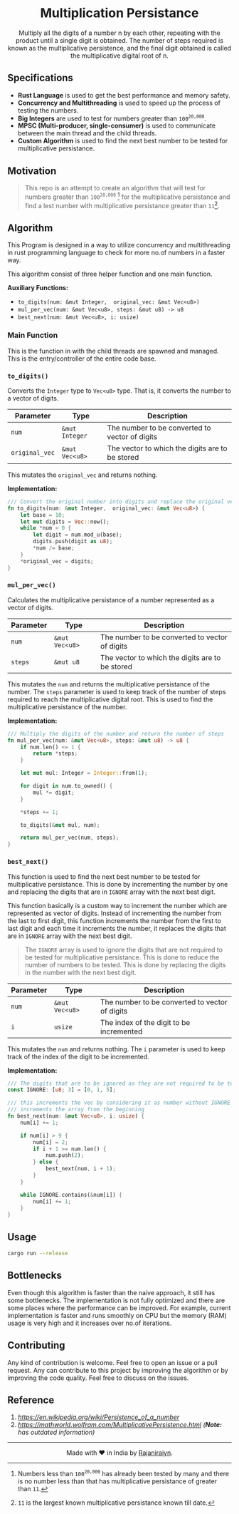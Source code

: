 <div align="center">

# Multiplication Persistance

Multiply all the digits of a number n by each other, repeating with the product until a single digit is obtained. The number of steps required is known as the multiplicative persistence, and the final digit obtained is called the multiplicative digital root of n.

</div>

## Specifications

- **Rust Language** is used to get the best performance and memory safety.
- **Concurrency and Multithreading** is used to speed up the process of testing the numbers.
- **Big Integers** are used to test for numbers greater than `100`<sup>`20,000`</sup>.
- **MPSC (Multi-producer, single-consumer)** is used to communicate between the main thread and the child threads.
- **Custom Algorithm** is used to find the next best number to be tested for multiplicative persistance.

## Motivation

> This repo is an attempt to create an algorithm that will test for numbers greater than `100`<sup>`20,000`</sup> [^1] for the multiplicative persistance and find a lest number with multiplicative persistance greater than `11`[^2].

[^1]: Numbers less than `100`<sup>`20,000`</sup> has already been tested by many and there is no number less than that has multiplicative persistance of greater than `11`.
[^2]: `11` is the largest known multiplicative persistance known till date.

## Algorithm

This Program is designed in a way to utilize concurrency and multithreading in rust programming language to check for more no.of numbers in a faster way.

This algorithm consist of three helper function and one main function.

**Auxiliary Functions:**

- `to_digits(num: &mut Integer,  original_vec: &mut Vec<u8>)`
- `mul_per_vec(num: &mut Vec<u8>, steps: &mut u8) -> u8`
- `best_next(num: &mut Vec<u8>, i: usize)`

### Main Function

This is the function in with the child threads are spawned and managed. This is the entry/controller of the entire code base.

### `to_digits()`

Converts the `Integer` type to `Vec<u8>` type. That is, it converts the number to a vector of digits.

| Parameter      | Type           | Description                                     |
| -------------- | -------------- | ----------------------------------------------- |
| `num`          | `&mut Integer` | The number to be converted to vector of digits  |
| `original_vec` | `&mut Vec<u8>` | The vector to which the digits are to be stored |

This mutates the `original_vec` and returns nothing.

**Implementation:**

```rs
/// Convert the original number into digits and replace the original vec with new one
fn to_digits(num: &mut Integer,  original_vec: &mut Vec<u8>) {
    let base = 10;
    let mut digits = Vec::new();
    while *num > 0 {
        let digit = num.mod_u(base);
        digits.push(digit as u8);
        *num /= base;
    }
    *original_vec = digits;
}
```

### `mul_per_vec()`

Calculates the multiplicative persistance of a number represented as a vector of digits.

| Parameter | Type           | Description                                     |
| --------- | -------------- | ----------------------------------------------- |
| `num`     | `&mut Vec<u8>` | The number to be converted to vector of digits  |
| `steps`   | `&mut u8`      | The vector to which the digits are to be stored |

This mutates the `num` and returns the multiplicative persistance of the number. The `steps` parameter is used to keep track of the number of steps required to reach the multiplicative digital root. This is used to find the multiplicative persistance of the number.

**Implementation:**

```rs
/// Multiply the digits of the number and return the number of steps
fn mul_per_vec(num: &mut Vec<u8>, steps: &mut u8) -> u8 {
    if num.len() <= 1 {
        return *steps;
    }

    let mut mul: Integer = Integer::from(1);

    for digit in num.to_owned() {
        mul *= digit;
    }

    *steps += 1;

    to_digits(&mut mul, num);

    return mul_per_vec(num, steps);
}
```

### `best_next()`

This function is used to find the next best number to be tested for multiplicative persistance. This is done by incrementing the number by one and replacing the digits that are in `IGNORE` array with the next best digit.

This function basically is a custom way to increment the number which are represented as vector of digits. Instead of incrementing the number from the last to first digit, this function increments the number from the first to last digit and each time it increments the number, it replaces the digits that are in `IGNORE` array with the next best digit.

> The `IGNORE` array is used to ignore the digits that are not required to be tested for multiplicative persistance. This is done to reduce the number of numbers to be tested. This is done by replacing the digits in the number with the next best digit.

| Parameter | Type           | Description                                    |
| --------- | -------------- | ---------------------------------------------- |
| `num`     | `&mut Vec<u8>` | The number to be converted to vector of digits |
| `i`       | `usize`        | The index of the digit to be incremented       |

This mutates the `num` and returns nothing. The `i` parameter is used to keep track of the index of the digit to be incremented.

**Implementation:**

```rs
/// The digits that are to be ignored as they are not required to be tested
const IGNORE: [u8; 3] = [0, 1, 5];

/// this increments the vec by considering it as number without IGNORE
/// increments the array from the beginning
fn best_next(num: &mut Vec<u8>, i: usize) {
    num[i] += 1;

    if num[i] > 9 {
        num[i] = 2;
        if i + 1 >= num.len() {
            num.push(2);
        } else {
            best_next(num, i + 1);
        }
    }

    while IGNORE.contains(&num[i]) {
        num[i] += 1;
    }
}
```

## Usage

```sh
cargo run --release
```

## Bottlenecks

Even though this algorithm is faster than the naive approach, it still has some bottlenecks. The implementation is not fully optimized and there are some places where the performance can be improved. For example, current implementation is faster and runs smoothly on CPU but the memory (RAM) usage is very high and it increases over no.of iterations.

## Contributing

Any kind of contribution is welcome. Feel free to open an issue or a pull request.
Any can contribute to this project by improving the algorithm or by improving the code quality. Feel free to discuss on the issues.

## Reference

1. *https://en.wikipedia.org/wiki/Persistence_of_a_number*
2. *https://mathworld.wolfram.com/MultiplicativePersistence.html (**Note:** has outdated information)*

---

<div align="center">

Made with ❤️ in India by [Rajaniraiyn](https://dub.sh/raja-portfolio).

</div>
